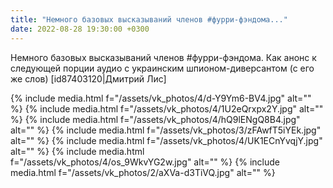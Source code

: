 ```yaml
---
title: "Немного базовых высказываний членов #фурри-фэндома..."
date: 2022-08-28 19:30:00 +0300
---
```


Немного базовых высказываний членов #фурри-фэндома. Как анонс к следующей порции аудио с украинским шпионом-диверсантом (с его же слов) [id87403120|Дмитрий Лис]


{% include media.html f="/assets/vk_photos/4/d-Y9Ym6-BV4.jpg" alt="" %}
{% include media.html f="/assets/vk_photos/4/1U2eQrxpx2Y.jpg" alt="" %}
{% include media.html f="/assets/vk_photos/4/hQ9lENgQ8B4.jpg" alt="" %}
{% include media.html f="/assets/vk_photos/3/zFAwfT5iYEk.jpg" alt="" %}
{% include media.html f="/assets/vk_photos/4/UK1ECnYvqjY.jpg" alt="" %}
{% include media.html f="/assets/vk_photos/4/os_9WkvYG2w.jpg" alt="" %}
{% include media.html f="/assets/vk_photos/2/aXVa-d3TiVQ.jpg" alt="" %}
